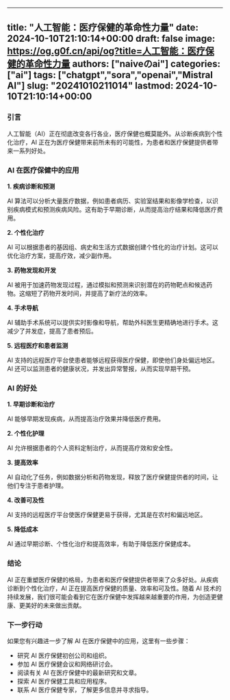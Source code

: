 
---
title: "人工智能：医疗保健的革命性力量"
date: 2024-10-10T21:10:14+00:00
draft: false
image: https://og.g0f.cn/api/og?title=人工智能：医疗保健的革命性力量
authors: ["naiveのai"]
categories: ["ai"]
tags: ["chatgpt","sora","openai","Mistral AI"]
slug: "20241010211014"
lastmod: 2024-10-10T21:10:14+00:00
---
### 引言

人工智能（AI）正在彻底改变各行各业，医疗保健也概莫能外。从诊断疾病到个性化治疗，AI 正在为医疗保健带来前所未有的可能性，为患者和医疗保健提供者带来一系列好处。

### AI 在医疗保健中的应用

**1. 疾病诊断和预测**

AI 算法可以分析大量医疗数据，例如患者病历、实验室结果和影像学检查，以识别疾病模式和预测疾病风险。这有助于早期诊断，从而提高治疗结果和降低医疗费用。

**2. 个性化治疗**

AI 可以根据患者的基因组、病史和生活方式数据创建个性化的治疗计划。这可以优化治疗方案，提高疗效，减少副作用。

**3. 药物发现和开发**

AI 被用于加速药物发现过程，通过模拟和预测来识别潜在的药物靶点和候选药物。这缩短了药物开发时间，并提高了新疗法的效率。

**4. 手术导航**

AI 辅助手术系统可以提供实时影像和导航，帮助外科医生更精确地进行手术。这减少了并发症，提高了患者预后。

**5. 远程医疗和患者监测**

AI 支持的远程医疗平台使患者能够远程获得医疗保健，即使他们身处偏远地区。AI 还可以监测患者的健康状况，并发出异常警报，从而实现早期干预。

### AI 的好处

**1. 早期诊断和治疗**

AI 能够早期发现疾病，从而提高治疗效果并降低医疗费用。

**2. 个性化护理**

AI 允许根据患者的个人资料定制治疗，从而提高疗效和安全性。

**3. 提高效率**

AI 自动化了任务，例如数据分析和药物发现，释放了医疗保健提供者的时间，让他们专注于患者护理。

**4. 改善可及性**

AI 支持的远程医疗平台使医疗保健更易于获得，尤其是在农村和偏远地区。

**5. 降低成本**

AI 通过早期诊断、个性化治疗和提高效率，有助于降低医疗保健成本。

### 结论

AI 正在重塑医疗保健的格局，为患者和医疗保健提供者带来了众多好处。从疾病诊断到个性化治疗，AI 正在提高医疗保健的质量、效率和可及性。随着 AI 技术的持续发展，我们很可能会看到它在医疗保健中发挥越来越重要的作用，为创造更健康、更美好的未来做出贡献。

### 下一步行动

如果您有兴趣进一步了解 AI 在医疗保健中的应用，这里有一些步骤：

* 研究 AI 医疗保健初创公司和组织。
* 参加 AI 医疗保健会议和网络研讨会。
* 阅读有关 AI 在医疗保健中的最新研究和文章。
* 探索 AI 医疗保健工具和应用程序。
* 联系 AI 医疗保健专家，了解更多信息并寻求指导。